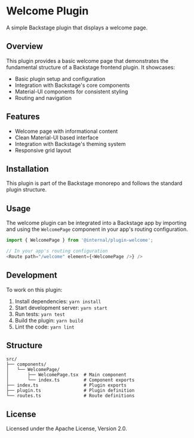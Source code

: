 # Welcome Plugin

A simple Backstage plugin that displays a welcome page.

## Overview

This plugin provides a basic welcome page that demonstrates the fundamental structure of a Backstage frontend plugin. It showcases:

- Basic plugin setup and configuration
- Integration with Backstage's core components
- Material-UI components for consistent styling
- Routing and navigation

## Features

- Welcome page with informational content
- Clean Material-UI based interface
- Integration with Backstage's theming system
- Responsive grid layout

## Installation

This plugin is part of the Backstage monorepo and follows the standard plugin structure.

## Usage

The welcome plugin can be integrated into a Backstage app by importing and using the `WelcomePage` component in your app's routing configuration.

```typescript
import { WelcomePage } from '@internal/plugin-welcome';

// In your app's routing configuration
<Route path="/welcome" element={<WelcomePage />} />
```

## Development

To work on this plugin:

1. Install dependencies: `yarn install`
2. Start development server: `yarn start`
3. Run tests: `yarn test`
4. Build the plugin: `yarn build`
5. Lint the code: `yarn lint`

## Structure

```
src/
├── components/
│   └── WelcomePage/
│       ├── WelcomePage.tsx  # Main component
│       └── index.ts         # Component exports
├── index.ts                 # Plugin exports
├── plugin.ts                # Plugin definition
└── routes.ts                # Route definitions
```

## License

Licensed under the Apache License, Version 2.0.